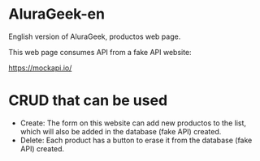 # AluraGeek-en
English version of AluraGeek, productos web page.

This web page consumes API from a fake API website:

https://mockapi.io/

# CRUD that can be used

- Create: The form on this website can add new productos to the list, which will also be added in the database (fake API) created.
- Delete: Each product has a button to erase it from the database (fake API) created.
